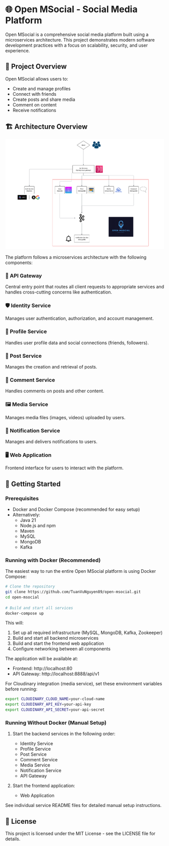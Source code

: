 # 🌐 Open MSocial - Social Media Platform

Open MSocial is a comprehensive social media platform built using a microservices architecture. This project demonstrates modern software development practices with a focus on scalability, security, and user experience.

## 📌 Project Overview

Open MSocial allows users to:
- Create and manage profiles
- Connect with friends
- Create posts and share media
- Comment on content
- Receive notifications

## 🏗️ Architecture Overview

![System Architecture](./Document/WorkFlow.png)

The platform follows a microservices architecture with the following components:

### 🔀 API Gateway
Central entry point that routes all client requests to appropriate services and handles cross-cutting concerns like authentication.

### 🛡️ Identity Service
Manages user authentication, authorization, and account management.

### 👤 Profile Service
Handles user profile data and social connections (friends, followers).

### 📝 Post Service
Manages the creation and retrieval of posts.

### 💬 Comment Service
Handles comments on posts and other content.

### 🖼️ Media Service
Manages media files (images, videos) uploaded by users.

### 🔔 Notification Service
Manages and delivers notifications to users.

### 🖥️ Web Application
Frontend interface for users to interact with the platform.

## 🚀 Getting Started

### Prerequisites
- Docker and Docker Compose (recommended for easy setup)
- Alternatively:
  - Java 21
  - Node.js and npm
  - Maven
  - MySQL
  - MongoDB
  - Kafka

### Running with Docker (Recommended)

The easiest way to run the entire Open MSocial platform is using Docker Compose:

```bash
# Clone the repository
git clone https://github.com/TuanVuNguyen89/open-msocial.git
cd open-msocial

# Build and start all services
docker-compose up
```

This will:
1. Set up all required infrastructure (MySQL, MongoDB, Kafka, Zookeeper)
2. Build and start all backend microservices
3. Build and start the frontend web application
4. Configure networking between all components

The application will be available at:
- Frontend: http://localhost:80
- API Gateway: http://localhost:8888/api/v1

For Cloudinary integration (media service), set these environment variables before running:
```bash
export CLOUDINARY_CLOUD_NAME=your-cloud-name
export CLOUDINARY_API_KEY=your-api-key
export CLOUDINARY_API_SECRET=your-api-secret
```

### Running Without Docker (Manual Setup)

1. Start the backend services in the following order:
   - Identity Service
   - Profile Service
   - Post Service
   - Comment Service
   - Media Service
   - Notification Service
   - API Gateway

2. Start the frontend application:
   - Web Application

See individual service README files for detailed manual setup instructions.

## 📄 License

This project is licensed under the MIT License - see the LICENSE file for details.
